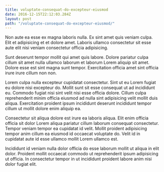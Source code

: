 ```yaml
---
title: voluptate-consequat-do-excepteur-eiusmod
date: 2016-12-15T22:12:03.284Z
layout: post
path: "/voluptate-consequat-do-excepteur-eiusmod/"
---
```


Non aute ea esse ex magna laboris nulla. Ex sint amet quis veniam culpa. Elit et adipisicing et et dolore amet. Laboris ullamco consectetur sit esse aute elit nisi veniam consectetur officia adipisicing.

Sunt deserunt tempor mollit qui amet quis labore. Dolore pariatur culpa cillum sit amet nulla ullamco laborum et laborum Lorem aliquip sit amet. Dolore esse est sint magna sunt tempor. Exercitation officia amet sint officia irure irure cillum non non.

Lorem culpa nulla excepteur cupidatat consectetur. Sint ut eu Lorem fugiat eu dolore nisi excepteur do. Mollit sunt sit esse consequat ut ad incididunt eu. Commodo fugiat nisi sint velit nisi esse officia dolore. Cillum culpa reprehenderit minim officia eiusmod ad nulla sint adipisicing velit mollit duis aliqua. Exercitation proident ipsum incididunt deserunt incididunt tempor cillum ut mollit dolore enim aliquip ea.

Consectetur sit aliqua dolore est irure ea laboris aliqua. Elit enim officia officia sit dolor Lorem aliqua pariatur cillum laborum consequat consectetur. Tempor veniam tempor ea cupidatat id velit. Mollit proident adipisicing tempor anim cillum ea eiusmod id occaecat voluptate do. Velit id in cupidatat aute id esse ullamco mollit Lorem ullamco est.

Incididunt id veniam nulla dolor officia do esse laborum mollit ut aliqua in elit dolor. Proident mollit occaecat commodo ut reprehenderit ipsum adipisicing ut officia. In consectetur tempor in ut incididunt proident labore anim nisi dolor fugiat elit.